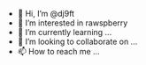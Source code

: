 - 👋 Hi, I’m @dj9ft
- 👀 I’m interested in rawspberry
- 🌱 I’m currently learning ...
- 💞️ I’m looking to collaborate on ...
- 📫 How to reach me ...

<!---
dj9ft/dj9ft is a ✨ special ✨ repository because its `README.md` (this file) appears on your GitHub profile.
You can click the Preview link to take a look at your changes.
--->
